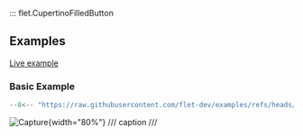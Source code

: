 ::: flet.CupertinoFilledButton

## Examples

[Live example](https://flet-controls-gallery.fly.dev/buttons/cupertinofilledbutton)

### Basic Example

```python
--8<-- "https://raw.githubusercontent.com/flet-dev/examples/refs/heads/v1-docs/python/controls/"
```

![Capture](){width="80%"}
/// caption
///